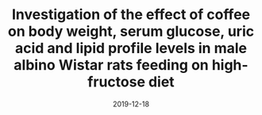 ---
title: "Investigation of the effect of coffee on body weight, serum glucose, uric acid and lipid profile levels in male albino Wistar rats feeding on high-fructose diet"
collection: publications
permalink: /publication/2019-Investigation-of-coffee
date: 2019-12-18
venue: 'Laboratory Animal Research'
paperurl: '/files/pdf/publication/publication05.pdf'
link: 'https://doi.org/10.1186/s42826-019-0024-y'
citation: 'Feyisa, T.O., Melka, D.S., Menon, M.L. Habte, Investigation of the effect of coffee on body weight, serum glucose, uric acid and lipid profile levels in male albino Wistar rats feeding on high-fructose diet. Lab Anim Res 35, 29 (2019). https://doi.org/10.1186/s42826-019-0024-y'
---